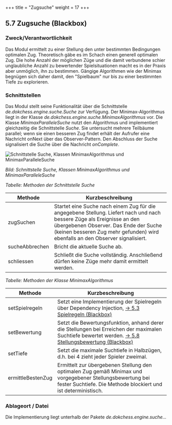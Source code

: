 +++
title = "Zugsuche"
weight = 17
+++

## 5.7 Zugsuche (Blackbox)

### Zweck/Verantwortlichkeit
Das Modul ermittelt zu einer Stellung den unter bestimmten Bedingungen optimalen Zug.
Theoretisch gäbe es im Schach einen generell optimalen Zug.
Die hohe Anzahl der möglichen Züge und die damit verbundene schier unglaubliche Anzahl zu bewertender Spielsituationen macht es in der Praxis aber unmöglich, ihn zu bestimmen.
Gängige Algorithmen wie der Minimax begnügen sich daher damit, den "Spielbaum" nur bis zu einer bestimmten Tiefe zu explorieren.

### Schnittstellen
Das Modul stellt seine Funktionalität über die Schnittstelle _de.dokchess.engine.suche.Suche_ zur Verfügung.
Der Minimax-Algorithmus liegt in der Klasse _de.dokchess.engine.suche.MinimaxAlgorithmus_ vor.
Die Klasse _MinimaxParalleleSuche_ nutzt den Algorithmus und implementiert gleichzeitig die Schnittstelle _Suche_.
Sie untersucht mehrere Teilbäume parallel; wenn sie einen besseren Zug findet erhält der Aufrufer eine Nachricht onNext über das Observer-Pattern.
Den Abschluss der Suche signalisiert die Suche über die Nachricht _onComplete_.

![Schnittstelle Suche, Klassen MinimaxAlgorithmus und MinimaxParalleleSuche](/images/Abb09_14_Schnittstellen_Zugsuche.png "Schnittstelle Suche, Klassen MinimaxAlgorithmus und MinimaxParalleleSuche")

*Bild: Schnittstelle Suche, Klassen MinimaxAlgorithmus und MinimaxParalleleSuche*

*Tabelle: Methoden der Schnittstelle Suche*

| Methode | Kurzbeschreibung |
|---------|------------------|
| zugSuchen | Startet eine Suche nach einem Zug für die angegebene Stellung. Liefert nach und nach bessere Züge als Ereignisse an den übergebenen Observer. Das Ende der Suche (keinen besseren Zug mehr gefunden) wird ebenfalls an den Observer signalisiert.|
| sucheAbbrechen | Bricht die aktuelle Suche ab.|
| schliessen | Schließt die Suche vollständig. Anschließend dürfen keine Züge mehr damit ermittelt werden.|

*Tabelle: Methoden der Klasse MinimaxAlgorithmus*

| Methode | Kurzbeschreibung |
|---------|------------------|
| setSpielregeln | Setzt eine Implementierung der Spielregeln über Dependency Injection, [→ 5.3 Spielregeln (Blackbox)](/05_bausteinsicht/03_spielregeln/) |
| setBewertung | Setzt die Bewertungsfunktion, anhand derer die Stellungen bei Erreichen der maximalen Suchtiefe bewertet werden. [→ 5.8 Stellungsbewertung (Blackbox)](/05_bausteinsicht/08_stellungsbewertung/)|
| setTiefe | Setzt die maximale Suchtiefe in Halbzügen, d.h. bei 4 zieht jeder Spieler zweimal.|
| ermittleBestenZug | Ermittelt zur übergebenen Stellung den optimalen Zug gemäß Minimax und vorgegebener Stellungsbewertung bei fester Suchtiefe. Die Methode blockiert und ist deterministisch.|

### Ablageort / Datei
Die Implementierung liegt unterhalb der Pakete _de.dokchess.engine.suche..._
